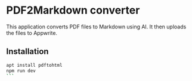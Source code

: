 # PDF2Markdown converter
This application converts PDF files to Markdown using AI. It then uploads the files to Appwrite.

## Installation

````bash
apt install pdftohtml
npm run dev
```